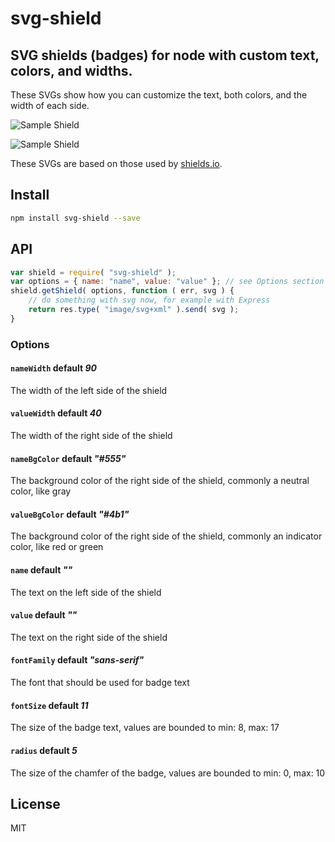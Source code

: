 # svg-shield

## SVG shields (badges) for node with custom text, colors, and widths.

These SVGs show how you can customize the text, both colors, and the width of each side.

![Sample Shield](https://cdn.rawgit.com/vokal/svg-shield/master/shield-pass.svg)

![Sample Shield](https://cdn.rawgit.com/vokal/svg-shield/master/shield-warn.svg)

These SVGs are based on those used by [shields.io](http://shields.io).

## Install

```bash
npm install svg-shield --save
```

## API

```js
var shield = require( "svg-shield" );
var options = { name: "name", value: "value" }; // see Options section
shield.getShield( options, function ( err, svg ) {
    // do something with svg now, for example with Express
    return res.type( "image/svg+xml" ).send( svg );
}
```

### Options

#### `nameWidth` default _90_
The width of the left side of the shield

#### `valueWidth` default _40_
The width of the right side of the shield

#### `nameBgColor` default _"#555"_
The background color of the right side of the shield, commonly a neutral color, like gray

#### `valueBgColor` default _"#4b1"_
The background color of the right side of the shield, commonly an indicator color, like red or green

#### `name` default _""_
The text on the left side of the shield

#### `value` default _""_
The text on the right side of the shield

#### `fontFamily` default _"sans-serif"_
The font that should be used for badge text

#### `fontSize` default _11_
The size of the badge text, values are bounded to min: 8, max: 17

#### `radius` default _5_
The size of the chamfer of the badge, values are bounded to min: 0, max: 10


## License

MIT
